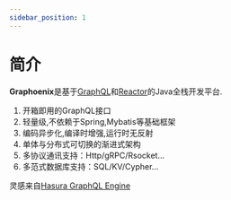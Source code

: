 ```yaml
---
sidebar_position: 1
---
```


# 简介
**Graphoenix**是基于[GraphQL](https://graphql.org/)和[Reactor](https://projectreactor.io/)的Java全栈开发平台.
1. 开箱即用的GraphQL接口
2. 轻量级,不依赖于Spring,Mybatis等基础框架
3. 编码异步化,编译时增强,运行时无反射
4. 单体与分布式可切换的渐进式架构
5. 多协议通讯支持：Http/gRPC/Rsocket...
6. 多范式数据库支持：SQL/KV/Cypher...

灵感来自[Hasura GraphQL Engine](https://hasura.io/)
